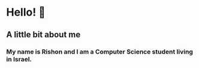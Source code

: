 # Hello! 👋

## A little bit about me
### My name is Rishon and I am a Computer Science student living in Israel.
